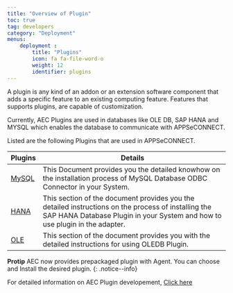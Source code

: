 ```yaml
---
title: "Overview of Plugin"
toc: true
tag: developers
category: "Deployment"
menus: 
    deployment :
        title: "Plugins"  
        icon: fa fa-file-word-o   
        weight: 12   
        identifier: plugins
---
```


A plugin is any kind of an addon or an extension software component 
that adds a specific feature to an existing computing feature. 
Features that supports plugins, are capable of customization.

Currently, AEC Plugins are used in databases like OLE DB, 
SAP HANA and MYSQL which enables the database to communicate with
APPSeCONNECT. 

Listed are the following Plugins that are used in APPSeCONNECT.

|Plugins|Details|
|---|---|
|[MySQL](/deployment/MYSQL-plugin-installation/)|This Document provides you the detailed knowhow on the installation process of MySQL Database ODBC Connector in your System.|
|[HANA](/deployment/hana-plugin-installation/)|This section of the document provides you the detailed instructions on the process of installing the SAP HANA Database Plugin in your System and how to use plugin in the adapter.|
|[OLE](/deployment/OLE-db-plugin-installation/)| This section of the document provides you with the detailed instructions for using OLEDB Plugin.|

**Protip** AEC now provides prepackaged plugin with Agent. You can choose and Install the desired plugin.
{: .notice--info}

For detailed information on AEC Plugin developement, [Click here](/sdk/overview-plugins/)